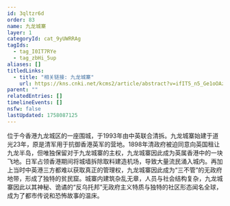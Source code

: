 ```yaml
---
id: 3qltzr6d
order: 83
name: 九龙城寨
layer: 1
categoryId: cat_9yUWRRAg
tagIds:
  - tag_I0IT7RYe
  - tag_zbHi_5up
aliases: []
titledLinks:
  - title: "相关链接: 九龙城寨"
    url: https://kns.cnki.net/kcms2/article/abstract?v=ifIT5_n5_Ge1oOAzvpWfuhnc1cTH_Yil5xiFNI1O01M5P-jep_bxRgTB5U8G2Mai0IoOxp3g-ZXmPPH728rWfFauy8dvFgprzQ-NOiCdWpJztdU5070GphRhwV8hLaZDHMm7zTU6jmM111hqOacnpJmxLXb2Tp7r07-SCWEW2w4hh-E33cJHy6lGtp4UHt8pCaOOMNoK59U=&uniplatform=NZKPT&language=CHS
parent: ""
relatedEntries: []
timelineEvents: []
nsfw: false
lastUpdated: 1758087125
---
```


位于今香港九龙城区的一座围城，于1993年由中英联合清拆。九龙城寨始建于道光23年，原是清军用于抗御香港英军的营地。1898年清政府被迫同意向英国租让九龙半岛，但唯独保留对于九龙城寨的主权，九龙城寨因此成为英属香港中的一块飞地。日军占领香港期间将城墙拆除取料建造机场，导致大量流民涌入城内。再加上当时中英港三方都难以获取真正的管理权，九龙城寨因此成为“三不管”的无政府地带，形成了独特的贫民窟。城寨内建筑杂乱无章，人员与社会结构复杂，九龙城寨因此以其神秘、诡谲的“反乌托邦”无政府主义特质与独特的社区形态闻名全球，成为了都市传说和恐怖故事的温床。